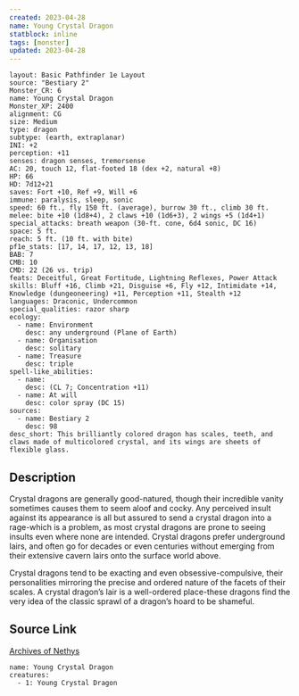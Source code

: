 ```yaml
---
created: 2023-04-28
name: Young Crystal Dragon
statblock: inline
tags: [monster]
updated: 2023-04-28
---
```

```statblock
layout: Basic Pathfinder 1e Layout
source: "Bestiary 2"
Monster_CR: 6
name: Young Crystal Dragon
Monster_XP: 2400
alignment: CG
size: Medium
type: dragon
subtype: (earth, extraplanar)
INI: +2
perception: +11
senses: dragon senses, tremorsense
AC: 20, touch 12, flat-footed 18 (dex +2, natural +8)
HP: 66
HD: 7d12+21
saves: Fort +10, Ref +9, Will +6
immune: paralysis, sleep, sonic
speed: 60 ft., fly 150 ft. (average), burrow 30 ft., climb 30 ft.
melee: bite +10 (1d8+4), 2 claws +10 (1d6+3), 2 wings +5 (1d4+1)
special_attacks: breath weapon (30-ft. cone, 6d4 sonic, DC 16)
space: 5 ft.
reach: 5 ft. (10 ft. with bite)
pf1e_stats: [17, 14, 17, 12, 13, 18]
BAB: 7
CMB: 10
CMD: 22 (26 vs. trip)
feats: Deceitful, Great Fortitude, Lightning Reflexes, Power Attack
skills: Bluff +16, Climb +21, Disguise +6, Fly +12, Intimidate +14, Knowledge (dungeoneering) +11, Perception +11, Stealth +12
languages: Draconic, Undercommon
special_qualities: razor sharp
ecology:
  - name: Environment
    desc: any underground (Plane of Earth)
  - name: Organisation
    desc: solitary
  - name: Treasure
    desc: triple
spell-like_abilities:
  - name:
    desc: (CL 7; Concentration +11)
  - name: At will
    desc: color spray (DC 15)
sources:
  - name: Bestiary 2
    desc: 98
desc_short: This brilliantly colored dragon has scales, teeth, and claws made of multicolored crystal, and its wings are sheets of flexible glass. 
```
## Description
Crystal dragons are generally good-natured, though their incredible vanity sometimes causes them to seem aloof and cocky. Any perceived insult against its appearance is all but assured to send a crystal dragon into a rage-which is a problem, as most crystal dragons are prone to seeing insults even where none are intended. Crystal dragons prefer underground lairs, and often go for decades or even centuries without emerging from their extensive cavern lairs onto the surface world above. 

Crystal dragons tend to be exacting and even obsessive-compulsive, their personalities mirroring the precise and ordered nature of the facets of their scales. A crystal dragon’s lair is a well-ordered place-these dragons find the very idea of the classic sprawl of a dragon’s hoard to be shameful.
## Source Link
[Archives of Nethys](https://aonprd.com/MonsterDisplay.aspx?ItemName=Young%20Crystal%20Dragon)
```encounter-table
name: Young Crystal Dragon
creatures:
  - 1: Young Crystal Dragon
```
